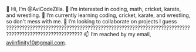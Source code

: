 👋 Hi, I’m @AviCodeZilla.
👀 I’m interested in coding, math, cricket, karate, and wrestling.
🌱 I’m currently learning coding, cricket, karate, and wrestling, so don't mess with me.
💞️ I’m looking to collaborate on projects I guess ???????????????????????????????????????????????????????????????????????????????????????????????????
📫 I’m reached by my email, aviinfinity10@gmail.com. 
